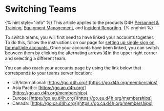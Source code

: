 # Switching Teams

{% hint style="info" %}
This article applies to the products D4H [Personnel & Training](../../personnel-and-training/getting-started.md), [Equipment Management](../../equipment-management/getting-started.md), and [Incident Reporting](../../incident-reporting/getting-started.md). 
{% endhint %}

To switch teams, you will first need to have linked your accounts together. To do this, follow the instructions on our page for [setting up single sign on for multiple accounts. ](../../shared-services/access-and-permissions/setting-up-a-single-sign-in-for-multiple-accounts.md)Once your accounts have been linked, you can switch between them by clicking the alternating arrows **⤭** in the upper right corner and selecting a different team. 

You can also reach your accounts page by using the link below that corresponds to your teams server location:

* US/International: [https://go.d4h.org/](https://go.d4h.org/memberships)
* Asia Pacific: [https://go.ap.d4h.org/](https://go.ap.d4h.org/memberships)
* Europe: [https://go.eu.d4h.org/](https://go.eu.d4h.org/memberships)
* Canada: [https://go.ca.d4h.org/](https://go.ca.d4h.org/memberships)



